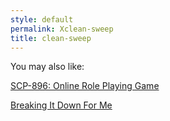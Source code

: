 ```yaml
---
style: default
permalink: Xclean-sweep
title: clean-sweep
---
```

You may also like:

[SCP-896: Online Role Playing Game](http://scp-wiki.net/scp-896)

[Breaking It Down For Me](http://scp-wiki.net/breaking-it-down-to-me)
